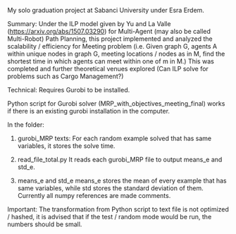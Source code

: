 My solo graduation project at Sabanci University under Esra Erdem.

Summary: Under the ILP model given by Yu and La Valle (https://arxiv.org/abs/1507.03290) for Multi-Agent (may also be called Multi-Robot) Path Planning, this project implemented and analyzed the scalability / efficiency for Meeting problem (i.e. Given graph G, agents A within unique nodes in graph G, meeting locations / nodes as in M, find the shortest time in which agents can meet within one of m in M.) This was completed and further theoretical venues explored (Can ILP solve for problems such as Cargo Management?)   

Technical:
Requires Gurobi to be installed.

Python script for Gurobi solver (MRP_with_objectives_meeting_final) works if there is an existing gurobi installation in the computer.

In the folder:
	
1) gurobi_MRP texts:
	For each random example solved that has same variables, it stores the solve time.
	
2) read_file_total.py
	It reads each gurobi_MRP file to output means_e and std_e.
	
3) means_e and std_e
	means_e stores the mean of every example that has same variables, while std stores the standard deviation of them. Currently all numpy references are made comments.

Important: The transformation from Python script to text file is not optimized / hashed, it is advised that if the test / random mode would be run, the numbers should be small.
